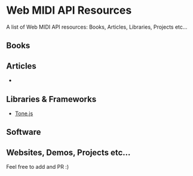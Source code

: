 # Web MIDI API Resources

A list of Web MIDI API resources: Books, Articles, Libraries, Projects etc...

## Books


## Articles

- []()

## Libraries & Frameworks

- [Tone.js](https://tonejs.github.io/)

## Software

## Websites, Demos, Projects etc...




Feel free to add and PR :)

